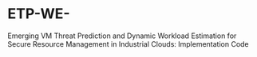 # ETP-WE-
Emerging VM Threat Prediction and Dynamic Workload Estimation for Secure Resource Management in Industrial Clouds: Implementation Code 
